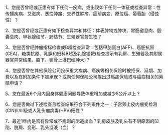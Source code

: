 1、您是否曾经或正患有如下任何一疾病，或出现如下任何一体征或检查异常：性传播疾病、艾滋病、恶性肿瘤、交界性肿瘤、癌前病变、原位癌、葡萄胎（侵蚀性）？

2、您是否曾经或正患有如下检查异常和体征：体表肿物或肿块、胃肠道息肉、胆囊息肉、甲状腺结节、肺结节、生殖器官赘生物？

3、您是否曾经肿瘤指标检查或B超检查异常：包括甲胎蛋白(AFP)、癌胚抗原(CEA)、糖类抗原、乳腺和妇科B超及乳腺钼靶(检查提示有乳房、生殖器及其附属器官异常结果、腋下、锁骨上淋巴结肿大)？

4、您是否曾在其他保险公司投保重大疾病、癌疾等相关保险时被拒保、延期、加费以及在附加条件下被承保？或向任何保险公司提出过癌症保险或与癌症相关的索赔申请？

5、您在最近6个月内因身体健康问题导致体重增加或减少5公斤以上？

6、您是否做过下述检查且检查结果符合下列条件之一：子宫颈上皮内瘤变检测(CIN)II/III级或人乳头瘤病毒(HPV)阳性？

7、最近1年内是否有异常或不规则的阴道出血？乳房皮肤及乳头有不明原因的凹陷、脱屑、变形、乳头溢液（血）？